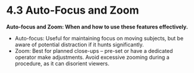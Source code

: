 # 4.3 Auto-Focus and Zoom

**Auto-focus and Zoom: When and how to use these features effectively.**

* Auto-focus: Useful for maintaining focus on moving subjects, but be aware of potential distraction if it hunts significantly.
* Zoom: Best for planned close-ups – pre-set or have a dedicated operator make adjustments. Avoid excessive zooming during a procedure, as it can disorient viewers.
